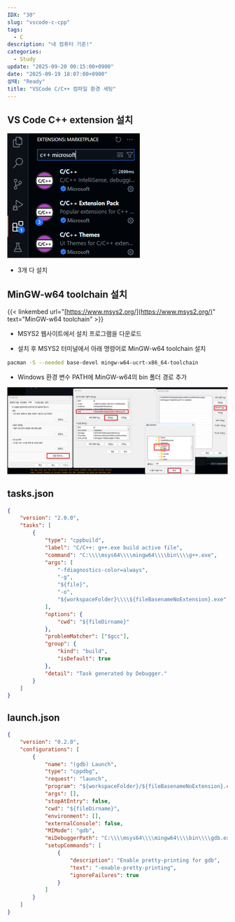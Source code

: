 ```yaml
---
IDX: "30"
slug: "vscode-c-cpp"
tags:
  - C
description: "내 컴퓨터 기준!"
categories:
  - Study
update: "2025-09-20 00:15:00+0900"
date: "2025-09-19 18:07:00+0900"
상태: "Ready"
title: "VSCode C/C++ 컴파일 환경 세팅"
---
```

## VS Code C++ extension 설치

![](image1.png)
- 3개 다 설치

## MinGW-w64 toolchain 설치

{{< linkembed url="[https://www.msys2.org/](https://www.msys2.org/)" text="MinGW-w64 toolchain" >}}

- MSYS2 웹사이트에서 설치 프로그램을 다운로드

- 설치 후 MSYS2 터미널에서 아래 명령어로 MinGW-w64 toolchain 설치

```bash
pacman -S --needed base-devel mingw-w64-ucrt-x86_64-toolchain
```

- Windows 환경 변수 PATH에 MinGW-w64의 bin 폴더 경로 추가

![](image2.png)
## tasks.json

```json
{
    "version": "2.0.0",
    "tasks": [
        {
            "type": "cppbuild",
            "label": "C/C++: g++.exe build active file",
            "command": "C:\\\\msys64\\\\mingw64\\\\bin\\\\g++.exe",
            "args": [
                "-fdiagnostics-color=always",
                "-g",
                "${file}",
                "-o",
                "${workspaceFolder}\\\\${fileBasenameNoExtension}.exe"
            ],
            "options": {
                "cwd": "${fileDirname}"
            },
            "problemMatcher": ["$gcc"],
            "group": {
                "kind": "build",
                "isDefault": true
            },
            "detail": "Task generated by Debugger."
        }
    ]
}
```

## launch.json

```json
{
    "version": "0.2.0",
    "configurations": [
        {
            "name": "(gdb) Launch",
            "type": "cppdbg",
            "request": "launch",
            "program": "${workspaceFolder}/${fileBasenameNoExtension}.exe",
            "args": [],
            "stopAtEntry": false,
            "cwd": "${fileDirname}",
            "environment": [],
            "externalConsole": false,
            "MIMode": "gdb",
            "miDebuggerPath": "C:\\\\msys64\\\\mingw64\\\\bin\\\\gdb.exe",
            "setupCommands": [
                {
                    "description": "Enable pretty-printing for gdb",
                    "text": "-enable-pretty-printing",
                    "ignoreFailures": true
                }
            ]
        }
    ]
}
```

